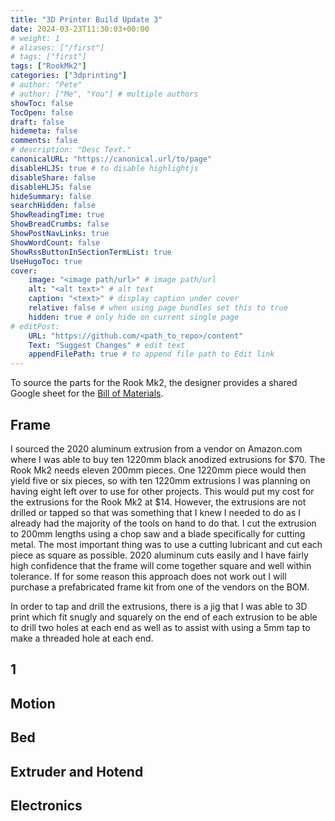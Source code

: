 ```yaml
---
title: "3D Printer Build Update 3"
date: 2024-03-23T11:30:03+00:00
# weight: 1
# aliases: ["/first"]
# tags: ["first"]
tags: ["RookMk2"]
categories: ["3dprinting"]
# author: "Pete"
# author: ["Me", "You"] # multiple authors
showToc: false
TocOpen: false
draft: false
hidemeta: false
comments: false
# description: "Desc Text."
canonicalURL: "https://canonical.url/to/page"
disableHLJS: true # to disable highlightjs
disableShare: false
disableHLJS: false
hideSummary: false
searchHidden: false
ShowReadingTime: true
ShowBreadCrumbs: false
ShowPostNavLinks: true
ShowWordCount: false
ShowRssButtonInSectionTermList: true
UseHugoToc: true
cover:
    image: "<image path/url>" # image path/url
    alt: "<alt text>" # alt text
    caption: "<text>" # display caption under cover
    relative: false # when using page bundles set this to true
    hidden: true # only hide on current single page
# editPost:
    URL: "https://github.com/<path_to_repo>/content"
    Text: "Suggest Changes" # edit text
    appendFilePath: true # to append file path to Edit link
---
```

To source the parts for the Rook Mk2, the designer provides a shared Google sheet for the [Bill of Materials](https://docs.google.com/spreadsheets/d/1k5knQOW3YX01BzTAEe6YCPVp2iNppOEKYJrqB6Ln_Wk/).

## Frame

I sourced the 2020 aluminum extrusion from a vendor on Amazon.com where I was able to buy ten 1220mm black anodized extrusions for $70. The Rook Mk2 needs eleven 200mm pieces. One 1220mm piece would then yield five or six pieces, so with ten 1220mm extrusions I was planning on having eight left over to use for other projects. This would put my cost for the extrusions for the Rook Mk2 at $14. However, the extrusions are not drilled or tapped so that was something that I knew I needed to do as I already had the majority of the tools on hand to do that. I cut the extrusion to 200mm lengths using a chop saw and a blade specifically for cutting metal. The most important thing was to use a cutting lubricant and cut each piece as square as possible. 2020 aluminum cuts easily and I have fairly high confidence that the frame will come together square and well within tolerance. If for some reason this approach does not work out I will purchase a prefabricated frame kit from one of the vendors on the BOM.

In order to tap and drill the extrusions, there is a jig that I was able to 3D print which fit snugly and squarely on the end of each extrusion to be able to drill two holes at each end as well as to assist with using a 5mm tap to make a threaded hole at each end.

## 1

## Motion

## Bed

## Extruder and Hotend

## Electronics

